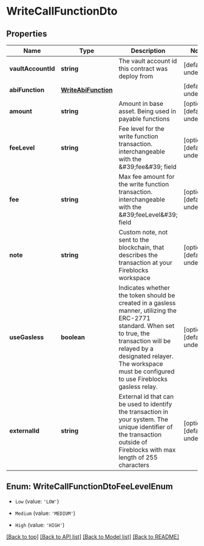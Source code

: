 # WriteCallFunctionDto

## Properties

|Name | Type | Description | Notes|
|------------ | ------------- | ------------- | -------------|
|**vaultAccountId** | **string** | The vault account id this contract was deploy from | [default to undefined]|
|**abiFunction** | [**WriteAbiFunction**](WriteAbiFunction.md) |  | [default to undefined]|
|**amount** | **string** | Amount in base asset. Being used in payable functions | [optional] [default to undefined]|
|**feeLevel** | **string** | Fee level for the write function transaction. interchangeable with the \&#39;fee\&#39; field | [optional] [default to undefined]|
|**fee** | **string** | Max fee amount for the write function transaction. interchangeable with the \&#39;feeLevel\&#39; field | [optional] [default to undefined]|
|**note** | **string** | Custom note, not sent to the blockchain, that describes the transaction at your Fireblocks workspace | [optional] [default to undefined]|
|**useGasless** | **boolean** | Indicates whether the token should be created in a gasless manner, utilizing the ERC-2771 standard. When set to true, the transaction will be relayed by a designated relayer. The workspace must be configured to use Fireblocks gasless relay. | [optional] [default to undefined]|
|**externalId** | **string** | External id that can be used to identify the transaction in your system. The unique identifier of the transaction outside of Fireblocks with max length of 255 characters | [optional] [default to undefined]|


## Enum: WriteCallFunctionDtoFeeLevelEnum


* `Low` (value: `'LOW'`)

* `Medium` (value: `'MEDIUM'`)

* `High` (value: `'HIGH'`)





[[Back to top]](#) [[Back to API list]](../../README.md#documentation-for-api-endpoints) [[Back to Model list]](../../README.md#documentation-for-models) [[Back to README]](../../README.md)
